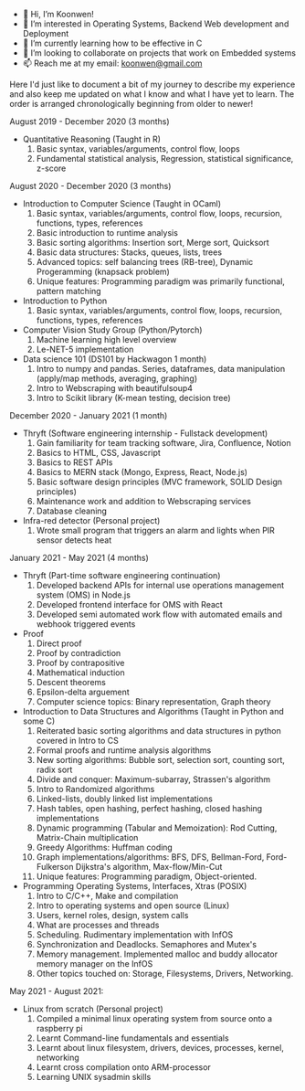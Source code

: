 - 👋 Hi, I’m Koonwen!
- 👀 I’m interested in Operating Systems, Backend Web development and Deployment
- 🌱 I’m currently learning how to be effective in C
- 💞️ I’m looking to collaborate on projects that work on Embedded systems
- 📫 Reach me at my email: koonwen@gmail.com

Here I'd just like to document a bit of my journey to describe my experience and also keep me updated on what I know and what I have yet to learn. The order is arranged chronologically beginning from older to newer!

August 2019 - December 2020 (3 months)
* Quantitative Reasoning (Taught in R)
  1. Basic syntax, variables/arguments, control flow, loops
  2. Fundamental statistical analysis, Regression, statistical significance, z-score

August 2020 - December 2020 (3 months)
* Introduction to Computer Science (Taught in OCaml)
  1. Basic syntax, variables/arguments, control flow, loops, recursion, functions, types, references
  2. Basic introduction to runtime analysis
  3. Basic sorting algorithms: Insertion sort, Merge sort, Quicksort
  4. Basic data structures: Stacks, queues, lists, trees
  5. Advanced topics: self balancing trees (RB-tree), Dynamic Progeramming (knapsack problem)
  6. Unique features: Programming paradigm was primarily functional, pattern matching
* Introduction to Python 
  1. Basic syntax, variables/arguments, control flow, loops, recursion, functions, types, references
* Computer Vision Study Group (Python/Pytorch) 
  1. Machine learning high level overview
  2. Le-NET-5 implementation
* Data science 101 (DS101 by Hackwagon 1 month)
  1. Intro to numpy and pandas. Series, dataframes, data manipulation (apply/map methods, averaging, graphing)
  2. Intro to Webscraping with beautifulsoup4
  3. Intro to Scikit library (K-mean testing, decision tree)

December 2020 - January 2021 (1 month)
* Thryft (Software engineering internship - Fullstack development)
  1. Gain familiarity for team tracking software, Jira, Confluence, Notion
  2. Basics to HTML, CSS, Javascript
  3. Basics to REST APIs
  4. Basics to MERN stack (Mongo, Express, React, Node.js)
  5. Basic software design principles (MVC framework, SOLID Design principles)
  6. Maintenance work and addition to Webscraping services
  7. Database cleaning
* Infra-red detector (Personal project)
  1. Wrote small program that triggers an alarm and lights when PIR sensor detects heat

January 2021 - May 2021 (4 months)
* Thryft (Part-time software engineering continuation)
  1. Developed backend APIs for internal use operations management system (OMS) in Node.js
  2. Developed frontend interface for OMS with React
  3. Developed semi automated work flow with automated emails and webhook triggered events
* Proof
  1. Direct proof
  2. Proof by contradiction
  3. Proof by contrapositive
  4. Mathematical induction
  5. Descent theorems
  6. Epsilon-delta arguement
  7. Computer science topics: Binary representation, Graph theory
* Introduction to Data Structures and Algorithms (Taught in Python and some C)
  1. Reiterated basic sorting algorithms and data structures in python covered in Intro to CS
  2. Formal proofs and runtime analysis algorithms
  3. New sorting algorithms: Bubble sort, selection sort, counting sort, radix sort
  4. Divide and conquer: Maximum-subarray, Strassen's algorithm
  5. Intro to Randomized algorithms
  6. Linked-lists, doubly linked list implementations
  7. Hash tables, open hashing, perfect hashing, closed hashing implementations
  8. Dynamic programming (Tabular and Memoization): Rod Cutting, Matrix-Chain multiplication
  9. Greedy Algorithms: Huffman coding
  10. Graph implementations/algorithms: BFS, DFS, Bellman-Ford, Ford-Fulkerson Dijkstra's algorithm, Max-flow/Min-Cut
  11. Unique features: Programming paradigm, Object-oriented.
* Programming Operating Systems, Interfaces, Xtras (POSIX)
  1. Intro to C/C++, Make and compilation
  2. Intro to operating systems and open source (Linux)
  3. Users, kernel roles, design, system calls
  5. What are processes and threads
  6. Scheduling. Rudimentary implementation with InfOS
  7. Synchronization and Deadlocks. Semaphores and Mutex's
  8. Memory management. Implemented malloc and buddy allocator memory manager on the InfOS 
  9. Other topics touched on: Storage, Filesystems, Drivers, Networking.

May 2021 - August 2021:
* Linux from scratch (Personal project)
  1. Compiled a minimal linux operating system from source onto a raspberry pi
  2. Learnt Command-line fundamentals and essentials
  3. Learnt about linux filesystem, drivers, devices, processes, kernel, networking
  4. Learnt cross compilation onto ARM-processor
  5. Learning UNIX sysadmin skills
<!---
koonwen/koonwen is a ✨ special ✨ repository because its `README.md` (this file) appears on your GitHub profile.
You can click the Preview link to take a look at your changes.
--->
